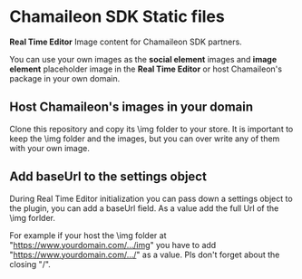 # Chamaileon SDK Static files
**Real Time Editor** Image content for Chamaileon SDK partners. 

You can use your own images as the **social element** images and **image element** placeholder image in the **Real Time Editor** or host Chamaileon's package in your own domain.

## Host Chamaileon's images in your domain

Clone this repository and copy its \img folder to your store. 
It is important to keep the \img folder and the images, but you can over write any of them with your own image.

## Add baseUrl to the settings object

During Real Time Editor initialization you can pass down a settings object to the plugin, you can add a baseUrl field. 
As a value add the full Url of the \img forlder. 

For example if your host the \img folder at "https://www.yourdomain.com/.../img" you have to add "https://www.yourdomain.com/.../" as a value. 
Pls don't forget about the closing "/". 
 
